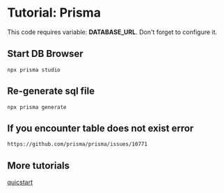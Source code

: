 # Tutorial: Prisma

This code requires variable: **DATABASE_URL**. Don't forget to configure it.

## Start DB Browser

``` shell
npx prisma studio
```

## Re-generate sql file

``` shell
npx prisma generate
```

## If you encounter table does not exist error

``` shell
https://github.com/prisma/prisma/issues/10771
```

## More tutorials

[quicstart](https://prisma.org.cn/docs/getting-started/quickstart)

